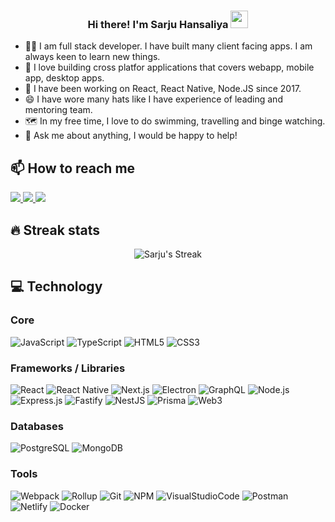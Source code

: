 <h3 align="center">Hi there! I'm Sarju Hansaliya <img src="https://media.giphy.com/media/hvRJCLFzcasrR4ia7z/giphy.gif" width="28"></h3>

- 👨‍💻 I am full stack developer. I have built many client facing apps. I am always keen to learn new things. 
- 🧰 I love building cross platfor applications that covers webapp, mobile app, desktop apps. 
- 📜 I have been working on React, React Native, Node.JS since 2017. 
- 😄 I have wore many hats like I have experience of leading and mentoring team. 
- 🗺️ In my free time, I love to do swimming, travelling and binge watching. 
- 💬 Ask me about anything, I would be happy to help!


## 📫 How to reach me
<a href="https://twitter.com/0xSaaho">
  <img src="https://img.shields.io/badge/twitter-272b33?logo=twitter&logoColor=1DA1F2&style=for-the-badge" />
</a>
<a href="https://www.linkedin.com/in/sarjuhansaliya">
  <img src="https://img.shields.io/badge/linkedin-272b33?logo=linkedin&logoColor=0A66C2&style=for-the-badge" />
</a>
<a href="mailto:sarju.hansaliya@gmail.com">
  <img src="https://img.shields.io/badge/EMail-272b33?logo=Mailgun&logoColor=F06B66&style=for-the-badge" />
</a>

## 🔥 Streak stats
<p align="center">
  <img alt="Sarju's Streak" src="https://github-readme-streak-stats.herokuapp.com/?user=sarjuhansaliya&theme=monokai-metallian&hide_border=true" />
</p>


## 💻 Technology

### Core

![JavaScript](https://img.shields.io/badge/JavaScript-272b33?logo=JavaScript&logoColor=ead41c&style=for-the-badge)
![TypeScript](https://img.shields.io/badge/typescript-272b33?logo=typescript&logoColor=0374c2&style=for-the-badge)
![HTML5](https://img.shields.io/badge/html5-272b33?logo=html5&logoColor=e56027&style=for-the-badge)
![CSS3](https://img.shields.io/badge/css3-272b33?logo=css3&logoColor=2ea0d1&style=for-the-badge)

### Frameworks / Libraries

![React](https://img.shields.io/badge/react-272b33?logo=react&style=for-the-badge)
![React Native](https://img.shields.io/badge/react%20native-272b33?logo=react&style=for-the-badge)
![Next.js](https://img.shields.io/badge/Next.js-272b33?logo=Next.js&style=for-the-badge)
![Electron](https://img.shields.io/badge/electron-272b33?logo=electron&logoColor=47848F&style=for-the-badge)
![GraphQL](https://img.shields.io/badge/GraphQL-272b33?logo=GraphQL&logoColor=E10098&style=for-the-badge)
![Node.js](https://img.shields.io/badge/node.js-272b33?logo=node.js&logoColor=6bbf47&style=for-the-badge)
![Express.js](https://img.shields.io/badge/express-272b33?logo=express&logoColor=white&style=for-the-badge)
![Fastify](https://img.shields.io/badge/fastify-272b33?logo=fastify&style=for-the-badge)
![NestJS](https://img.shields.io/badge/NestJS-272b33?logo=NestJS&logoColor=E0234E&style=for-the-badge)
![Prisma](https://img.shields.io/badge/Prisma-272b33?logo=Prisma&logoColor=2D3748&style=for-the-badge)
![Web3](https://img.shields.io/badge/Web3-272b33?logo=web3.js&logoColor=F16822&style=for-the-badge)


### Databases
![PostgreSQL](https://img.shields.io/badge/postgresql-272b33?logo=postgresql&logoColor=1d9bf0&style=for-the-badge)
![MongoDB](https://img.shields.io/badge/mongodb-272b33?logo=mongodb&style=for-the-badge)


### Tools

![Webpack](https://img.shields.io/badge/webpack-272b33?logo=webpack&logoColor=8DD6F9&style=for-the-badge)
![Rollup](https://img.shields.io/badge/rollup-272b33?logo=rollup.js&logoColor=EC4A3F&style=for-the-badge)
![Git](https://img.shields.io/badge/git-272b33?logo=git&style=for-the-badge)
![NPM](https://img.shields.io/badge/npm-272b33?logo=npm&style=for-the-badge)
![VisualStudioCode](https://img.shields.io/badge/vscode-272b33?logo=visualstudiocode&logoColor=007ACC&style=for-the-badge)
![Postman](https://img.shields.io/badge/postman-272b33?logo=postman&style=for-the-badge)
![Netlify](https://img.shields.io/badge/Netlify-272b33?logo=netlify&style=for-the-badge)
![Docker](https://img.shields.io/badge/Docker-272b33?logo=docker&logoColor=2496ED&style=for-the-badge)
